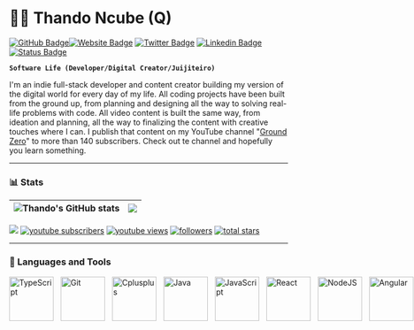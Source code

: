 # 🤼‍♂️ Thando Ncube (Q)

[![GitHub Badge](https://img.shields.io/badge/-@thandoncube1-%23181717?style=flat&logo=github)](https://github.com/thandoncube1)[![Website Badge](https://img.shields.io/website?color=0ab9e6&style=flat&up_message=portfolio.runakodesigns.com&url=http%3A%2F%2Fportfolio.runakodesigns.com%2F)](https://portfolio.runakodesigns.com) [![Twitter Badge](https://img.shields.io/badge/-@thandotwitter-1ca0f1?style=flat-square&labelColor=1ca0f1&logo=twitter&logoColor=white&link=https://twitter.com/thandon20)](https://twitter.com/thandon20) [![Linkedin Badge](https://img.shields.io/badge/-@thandoNcube-blue?style=flat&logo=Linkedin&logoColor=white&link=https://www.linkedin.com/in/thando-ncube/)](https://www.linkedin.com/in/thando-ncube/)[![Status Badge](https://img.shields.io/badge/GitHub-Status_Follow-Me?color=#45a23b)](https://img.shields.io/badge/GitHub-Status_Follow-Me?color=#45a23b)

**`Software Life (Developer/Digital Creator/Juijiteiro)`** 

I'm an indie full-stack developer and content creator building my version of the digital world for every day of my life. All coding projects have been built from the ground up, from planning and designing all the way to solving real-life problems with code. All video content is built the same way, from ideation and planning, all the way to finalizing the content with creative touches where I can. I publish that content on my YouTube channel "[Ground Zero](https://www.youtube.com/@groundzero12)" to more than 140 subscribers. Check out te channel and hopefully you learn something.

---
### 📊 Stats

|![Thando's GitHub stats](https://github-readme-stats-thando.vercel.app/api?username=thandoncube1&show_icons=true&theme=radical) | <a href="https://github.com/thandoncube1/github-readme-stats-thando"><img align="center" src="https://github-readme-stats-thando.vercel.app/api/top-langs/?username=thandoncube1&layout=compact&theme=radical&hide_border=true"/></a>
|-------------------------------------------------------|-------------------------------------------------------|

   <p align="left">
      <a href="https://www.youtube.com/@genuinecode3097?sub_confirmation=1">
         <img src="https://custom-icon-badges.demolab.com/badge/-Subscribe%20For%20More-red?style=for-the-badge&logo=video&logoColor=white"/></a>
      <a href="https://www.youtube.com/@genuinecode3097?Sub_Confirmation=1">
         <img alt="youtube subscribers" title="Subscribe to my YouTube channel" src="https://custom-icon-badges.demolab.com/youtube/channel/subscribers/UCCSDOV3aYl-BaoBOTqHB36Q?color=%23E05D44&label=SUBSCRIBE&logo=video&logoColor=white&style=for-the-badge&labelColor=CE4630"/></a> 
      <a href="https://www.youtube.com/@genuinecode3097">
         <img alt="youtube views" title="YouTube views" src="https://custom-icon-badges.demolab.com/youtube/channel/views/UCCSDOV3aYl-BaoBOTqHB36Q?color=%23E1AD0E&logo=eye&logoColor=white&style=for-the-badge&labelColor=C79600"/></a> 
      <a href="https://github.com/thandoncube1?tab=followers">
         <img alt="followers" title="Follow me on Github" src="https://custom-icon-badges.demolab.com/github/followers/thandoncube1?color=236ad3&labelColor=1155ba&style=for-the-badge&logo=person-add&label=Follow&logoColor=white"/></a>
      <a href="https://github.com/thandoncube1?tab=repositories&sort=stargazers">
         <img alt="total stars" title="Total stars on GitHub" src="https://custom-icon-badges.demolab.com/github/stars/thandoncube1?color=55960c&style=for-the-badge&labelColor=488207&logo=star"/></a>
   </p>

---
### 🧰 Languages and Tools
<div style="display: flex; flex-direction: row;">
<img align="left" alt="TypeScript" width="80px" style="padding-right:10px;" src="https://cdn.jsdelivr.net/gh/devicons/devicon/icons/typescript/typescript-plain.svg" />
<img align="left" alt="Git" width="80px" style="padding-right:10px;" src="https://cdn.jsdelivr.net/gh/devicons/devicon/icons/git/git-original.svg" />
<img align="left" alt="Cplusplus" width="80px" style="padding-right:10px;" src="https://cdn.jsdelivr.net/gh/devicons/devicon@latest/icons/cplusplus/cplusplus-original.svg" />
<img align="left" alt="Java" width="80px" style="padding-right:10px;" src="https://cdn.jsdelivr.net/gh/devicons/devicon@latest/icons/java/java-original-wordmark.svg" />
<img align="left" alt="JavaScript" width="80px" style="padding-right:10px;" src="https://cdn.jsdelivr.net/gh/devicons/devicon/icons/javascript/javascript-plain.svg" />
<img align="left" alt="React" width="80px" style="padding-right:10px;" src="https://cdn.jsdelivr.net/gh/devicons/devicon/icons/react/react-original.svg" />
<img align="left" alt="NodeJS" width="80px" style="padding-right:10px;" src="https://cdn.jsdelivr.net/gh/devicons/devicon/icons/nodejs/nodejs-original.svg" />
<img align="left" alt="Angular" width="80px" style="padding-right:10px;" src="https://cdn.jsdelivr.net/gh/devicons/devicon/icons/angularjs/angularjs-plain.svg" />
<img align="left" alt="Ruby" width="80px" style="padding-right:10px;" src="https://cdn.jsdelivr.net/gh/devicons/devicon@latest/icons/ruby/ruby-plain.svg" />
<img align="left" alt="Python" width="80px" style="padding-right:10px;" src="https://cdn.jsdelivr.net/gh/devicons/devicon/icons/python/python-plain.svg" />
<img align="left" alt="GitHub" width="80px" style="padding-right:10px;" src="https://cdn.jsdelivr.net/gh/devicons/devicon/icons/github/github-original.svg" />
<img align="left" alt="Elixir" width="80px" style="padding-right:10px;" src="https://cdn.jsdelivr.net/gh/devicons/devicon@latest/icons/elixir/elixir-original.svg" />
<img align="left" alt="Mui" width="80px" style="padding-right:10px;" src="https://cdn.jsdelivr.net/gh/devicons/devicon@latest/icons/materialui/materialui-plain.svg" />
 <img align="left" alt="AWS" width="80px" style="padding-right:10px;" src="https://cdn.jsdelivr.net/gh/devicons/devicon@latest/icons/amazonwebservices/amazonwebservices-plain-wordmark.svg" />
 <img align="left" alt="MySQL" width="80px" style="padding-right:10px;" src="https://cdn.jsdelivr.net/gh/devicons/devicon@latest/icons/mysql/mysql-original-wordmark.svg" />
 <img align="left" alt="TomCat" width="80px" style="padding-right:10px;" src="https://cdn.jsdelivr.net/gh/devicons/devicon@latest/icons/tomcat/tomcat-original-wordmark.svg" />
 <img align="left" alt="SSH" width="80px" style="padding-right:10px; color:#3D9561;" src="https://cdn.jsdelivr.net/gh/devicons/devicon@latest/icons/ssh/ssh-original-wordmark.svg" />
 <img align="left" alt="Mui" width="80px" style="padding-right:10px;" src="https://cdn.jsdelivr.net/gh/devicons/devicon@latest/icons/apache/apache-original.svg" />
</div>
<br />
